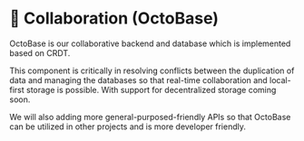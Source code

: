 # 💎 Collaboration (OctoBase)

OctoBase is our collaborative backend and database which is implemented based on CRDT.

This component is critically in resolving conflicts between the duplication of data and managing the databases so that real-time collaboration and local-first storage is possible. With support for decentralized storage coming soon.

We will also adding more general-purposed-friendly APIs so that OctoBase can be utilized in other projects and is more developer friendly.
